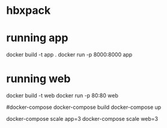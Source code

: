 # hbxpack


# running app 

docker build -t app .
docker run -p 8000:8000 app

# running web
docker build -t web
docker run -p 80:80 web

#docker-compose
docker-compose build
docker-compose up

docker-compose scale app=3
docker-compose scale web=3
